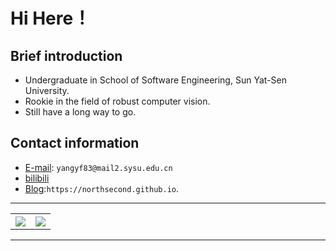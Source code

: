# Hi Here！

## Brief introduction

* Undergraduate in School of Software Engineering, Sun Yat-Sen University.
* Rookie in the field of robust computer vision.
* Still have a long way to go.

## Contact information

* [E-mail](mailto:yangyf83@mail2.sysu.edu.cn): `yangyf83@mail2.sysu.edu.cn`
* [bilibili](https://space.bilibili.com/177147462)
* [Blog](https://northsecond.github.io):`https://northsecond.github.io`.

--- 
<p align="center">
<table align="center">
  <tr>
    <th>
        <a href="https://github.com/anuraghazra/github-readme-stats">
            <img align="center" src="https://github-readme-stats.vercel.app/api?username=northsecond&show_icons=true&theme=graywhite&count_private=true&hide=prs" />
        </a>
    </th>
    <th>
        <a href="https://github.com/anuraghazra/github-readme-stats">
            <img align="center" src="https://github-readme-stats.vercel.app/api/top-langs/?username=northsecond&hide=html,css&layout=compact" />
        </a>
    </th>
  </tr>
</table>
</p>

--- 
